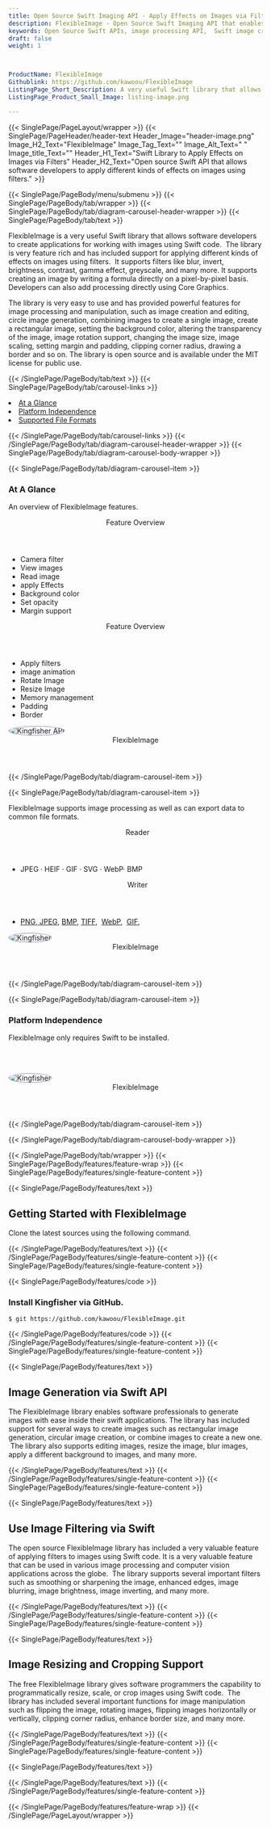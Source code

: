 ```yaml
---
title: Open Source Swift Imaging API - Apply Effects on Images via Filters
description: FlexibleImage - Open Source Swift Imaging API that enables developers to Apply Effects on Images via Filters. It supports filter like blur, invert, brightness, contrast etc.
keywords: Open Source Swift APIs, image processing API,  Swift image creation, image processing library, Swift PNG API, Swift JPG, Swift image API,  Swift Image creation, Modify images, Image filtering API, Swift JPG, Swift image API, Swift Image creation, draw a circle on an image, copy an image, paint an image into another image, draw a line on an image, cast an image, cache an image, add two images, image effects, image filters
draft: false
weight: 1



ProductName: FlexibleImage
Githublink: https://github.com/kawoou/FlexibleImage
ListingPage_Short_Description: A very useful Swift library that allows software developers to apply different kinds of effects on images using filters.
ListingPage_Product_Small_Image: listing-image.png 

---
```


{{< SinglePage/PageLayout/wrapper >}}
{{< SinglePage/PageHeader/header-text
Header_Image="header-image.png"
Image_H2_Text="FlexibleImage"
Image_Tag_Text=""
Image_Alt_Text=" "
Image_title_Text=""
Header_H1_Text="Swift Library to Apply Effects on Images via Filters"
Header_H2_Text="Open source Swift API that allows software developers to apply different kinds of effects on images using filters." >}}

{{< SinglePage/PageBody/menu/submenu >}}
{{< SinglePage/PageBody/tab/wrapper >}}
{{< SinglePage/PageBody/tab/diagram-carousel-header-wrapper >}}
{{< SinglePage/PageBody/tab/text >}}



<p>FlexibleImage is a very useful Swift library that allows software developers to create applications for working with images using Swift code.  The library is very feature rich and has included support for applying different kinds of effects on images using filters.  It supports filters like blur, invert, brightness, contrast, gamma effect, greyscale, and many more. It supports creating an image by writing a formula directly on a pixel-by-pixel basis. Developers can also add processing directly using Core Graphics.</p>
<p>The library is very easy to use and has provided powerful features for image processing and manipulation, such as image creation and editing, circle image generation, combining images to create a single image, create a rectangular image, setting the background color, altering the transparency of the image, image rotation support, changing the image size, image scaling, setting margin and padding, clipping corner radius, drawing a border and so on. The library is open source and is available under the MIT license for public use.</p>

{{< /SinglePage/PageBody/tab/text >}}
{{< SinglePage/PageBody/tab/carousel-links >}}

<li data-target="#diagramcarousel" data-slide-to="0"><a href="#">At a Glance</a></li>
<li data-target="#diagramcarousel" data-slide-to="2"><a href="#">Platform Independence</a></li>
<li data-target="#diagramcarousel" data-slide-to="1"><a class="activetab" href="#">Supported File Formats</a></li>


{{< /SinglePage/PageBody/tab/carousel-links >}}
{{< /SinglePage/PageBody/tab/diagram-carousel-header-wrapper >}}
{{< SinglePage/PageBody/tab/diagram-carousel-body-wrapper >}}

{{< SinglePage/PageBody/tab/diagram-carousel-item >}}
<h3>At A Glance</h3>
<p>An overview of FlexibleImage features.</p>
<div class="diagram1 d1-poi">
<div class="d1-row">
<div class="d1-col d1-right"><header>Feature Overview</header>
<ul>
<li>Camera filter</li>
<li>View images</li>
<li>Read image</li>
<li>apply Effects</li>
<li>Background color</li>
<li>Set opacity</li>
<li>Margin support</li>
</ul>
</div>
<!--/left-->
<div class="d1-col d1-right"><header>Feature Overview</header>
<ul>
<li>Apply filters</li>
<li>image animation</li>
<li>Rotate Image</li>
<li>Resize Image</li>
<li>Memory management</li>
<li>Padding</li>
<li>Border</li>
</ul>
</div>
<!--/right--></div>
<!--/row-->
<div class="d1-logo"><img style="border: 1px solid #9289d7; border-radius: 50%;" src='listing-image.png' alt="Kingfisher  API"><header>FlexibleImage</header><footer><small></small></footer></div>
<!--/logo--></div>
<!--/diagram1-->
{{< /SinglePage/PageBody/tab/diagram-carousel-item >}}

{{< SinglePage/PageBody/tab/diagram-carousel-item >}}
<p>FlexibleImage supports image processing as well as can export data to common file formats.</p>
<div class="diagram1 d2  d1-poi">
<div class="d1-row">
<div class="d1-col d1-left"><header><i class="fa fa-arrows-v "> </i> Reader</header>
<ul>
<li>JPEG · HEIF · GIF · SVG · WebP· BMP</li>
</ul>
</div>
<!--/left-->
<div class="d1-col d1-right"><header><i class="fa  fa-long-arrow-down"> </i> Writer</header>
<ul>
<li><a href="https://docs.fileformat.com/image/png/">PNG</a>,<a href="https://docs.fileformat.com/image/jpeg/"> JPEG</a>, <a href="https://docs.fileformat.com/image/bmp/">BMP</a>, <a href="https://docs.fileformat.com/image/tiff/">TIFF</a>,  <a href="https://docs.fileformat.com/image/webp/">WebP</a>,  <a href="https://docs.fileformat.com/image/gif/">GIF</a>,</li>
</ul>
</div>
<!--/right--></div>
<!--/row-->
<div class="d1-logo"><img style="border: 1px solid #9289d7; border-radius: 50%;" src='listing-image.png' alt="Kingfisher "><header>FlexibleImage</header><footer><small></small></footer></div>
<!--/logo--></div>
<!--/diagram2-->
{{< /SinglePage/PageBody/tab/diagram-carousel-item >}}

{{< SinglePage/PageBody/tab/diagram-carousel-item >}}
<h3>Platform Independence</h3>
<p>FlexibleImage only requires Swift to be installed.</p>
<p> </p>
<div class="diagram1 d1-poi">
<div class="d1-row">
<div class="d1-col d1-left"> </div>
<div class="d1-col d1-right"><!-- <header><i class="fa fa-cubes"> &nbsp;</i></header>
    <ul>
    <li>Python 2.6 & above</li>
    </ul> --></div>
<!--/left--> <!--/right--></div>
<!--/row-->
<div class="d1-logo"><img style="border: 1px solid #9289d7; border-radius: 50%;" src='listing-image.png' alt="Kingfisher "><header>FlexibleImage</header><footer><small></small></footer></div>
<!--/logo--></div>
<!--/diagram2 -->
{{< /SinglePage/PageBody/tab/diagram-carousel-item >}}

{{< /SinglePage/PageBody/tab/diagram-carousel-body-wrapper >}}

{{< /SinglePage/PageBody/tab/wrapper >}}
{{< SinglePage/PageBody/features/feature-wrap >}}
{{< SinglePage/PageBody/features/single-feature-content >}}

{{< SinglePage/PageBody/features/text >}}
<h2 class="h2title">Getting Started with FlexibleImage</h2>
<p>Clone the latest sources using the following command.</p>

{{< /SinglePage/PageBody/features/text >}}
{{< /SinglePage/PageBody/features/single-feature-content >}}
{{< SinglePage/PageBody/features/single-feature-content >}}

{{< SinglePage/PageBody/features/code >}}
<h3><strong>Install Kingfisher via GitHub.</strong></h3>
<pre><code class="html">$ git https://github.com/kawoou/FlexibleImage.git</code></pre>


{{< /SinglePage/PageBody/features/code >}}
{{< /SinglePage/PageBody/features/single-feature-content >}}
{{< SinglePage/PageBody/features/single-feature-content >}}

{{< SinglePage/PageBody/features/text >}}
<h2 class="h2title">Image Generation via Swift API</h2>
<p>The FlexibleImage library enables software professionals to generate images with ease inside their swift applications. The library has included support for several ways to create images such as rectangular image generation, circular image creation, or combine images to create a new one.  The library also supports editing images, resize the image, blur images, apply a different background to images, and many more.</p>

{{< /SinglePage/PageBody/features/text >}}
{{< /SinglePage/PageBody/features/single-feature-content >}}
{{< SinglePage/PageBody/features/single-feature-content >}}

{{< SinglePage/PageBody/features/text >}}
<h2 class="h2title">Use Image Filtering via Swift</h2>
<p>The open source FlexibleImage library has included a very valuable feature of applying filters to images using Swift code. It is a very valuable feature that can be used in various image processing and computer vision applications across the globe.  The library supports several important filters such as smoothing or sharpening the image, enhanced edges, image blurring, image brightness, image inverting, and many more.</p>

{{< /SinglePage/PageBody/features/text >}}
{{< /SinglePage/PageBody/features/single-feature-content >}}
{{< SinglePage/PageBody/features/single-feature-content >}}

{{< SinglePage/PageBody/features/text >}}
<h2 class="h2title">Image Resizing and Cropping Support</h2>
<p>The free FlexibleImage library gives software programmers the capability to programmatically resize, scale, or crop images using Swift code.  The library has included several important functions for image manipulation such as flipping the image, rotating images, flipping images horizontally or vertically, clipping corner radius, enhance border size, and many more.</p>

{{< /SinglePage/PageBody/features/text >}}
{{< /SinglePage/PageBody/features/single-feature-content >}}
{{< SinglePage/PageBody/features/single-feature-content >}}

{{< SinglePage/PageBody/features/text >}}
 

{{< /SinglePage/PageBody/features/text >}}
{{< /SinglePage/PageBody/features/single-feature-content >}}

{{< /SinglePage/PageBody/features/feature-wrap >}}
{{< /SinglePage/PageLayout/wrapper >}}